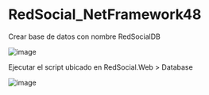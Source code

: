 # RedSocial_NetFramework48

Crear base de datos con nombre RedSocialDB

![image](https://github.com/TonySilvaDev/RedSocial_NetFramework48/assets/75001987/bb114e84-80d7-4ff9-8681-e631ab6a3470)

Ejecutar el script ubicado en RedSocial.Web > Database

![image](https://github.com/TonySilvaDev/RedSocial_NetFramework48/assets/75001987/6fc5e959-a7bb-4a28-b355-b53460e55d32)
